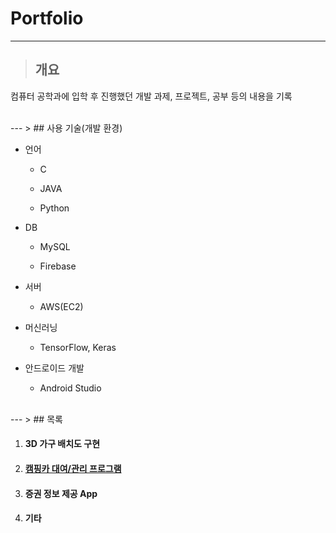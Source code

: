 # **Portfolio**

---



> ## 개요



컴퓨터 공학과에 입학 후 진행했던 개발 과제, 프로젝트, 공부 등의 내용을 기록

</br>
---
> ## 사용 기술(개발 환경)



- 언어

  - C

  - JAVA

  - Python

- DB

  - MySQL

  - Firebase

- 서버

  - AWS(EC2)

- 머신러닝

  - TensorFlow, Keras

- 안드로이드 개발

  - Android Studio

</br>
---
> ## 목록



1. #### 3D 가구 배치도 구현

2. #### [캠핑카 대여/관리 프로그램](./DBcampingcar/README.md#캠핑카-대여관리-프로그램)

3. #### 증권 정보 제공 App

4. #### 기타
